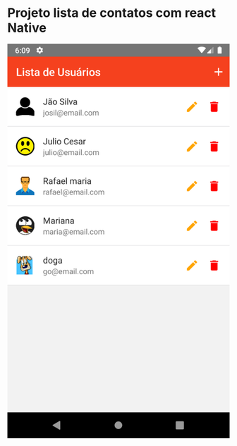 # Projeto lista de contatos com react Native

![Alt text](./Screenshot_1618164577.png?raw=true "Title")